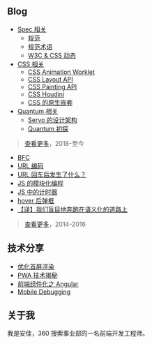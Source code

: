 ## Blog

- [Spec 相关](https://github.com/anjia/blog/labels/spec)
    - [规范](https://github.com/anjia/blog/issues/17)
    - [规范术语](https://github.com/anjia/blog/issues/18)
    - [W3C & CSS 动态](https://github.com/anjia/blog/issues/19)
- [CSS 相关](https://github.com/anjia/blog/labels/css)
    - [CSS Animation Worklet](https://github.com/anjia/blog/issues/24)
    - [CSS Layout API](https://github.com/anjia/blog/issues/26)
    - [CSS Painting API](https://github.com/anjia/blog/issues/21)
    - [CSS Houdini](https://github.com/anjia/blog/issues/23)
    - [CSS 的原生嵌套](https://github.com/anjia/blog/issues/1)
- [Quantum 相关](https://github.com/anjia/blog/labels/servo)
    - [Servo 的设计架构](https://github.com/anjia/blog/issues/3)
    - [Quantum 初探](https://github.com/anjia/blog/issues/2)

> [查看更多](https://github.com/anjia/blog/issues)，2018-至今

- [BFC](http://anjia.github.io/2015/11/24/css_bfc/)
- [URL 编码](http://anjia.github.io/2015/04/15/jsURIEncode/)
- [URL 回车后发生了什么？](http://anjia.github.io/2014/08/13/webUrl/)
- [JS 的模块化编程](http://anjia.github.io/2015/05/15/js_module_1_basic/)
- [JS 中的计时器](http://anjia.github.io/2015/04/18/js_timer/)
- [hover 后弹框](http://anjia.github.io/2015/01/30/code_hover_pop/)
- [【译】我们盲目地奔跑在语义化的道路上](http://www.cnblogs.com/figure79/p/3506350.html)

> [查看更多](http://anjia.github.io/)，2014-2016

## 技术分享

- [优化首屏渲染](https://ppt.baomitu.com/d/b07ccafd#/1)
- [PWA 技术揭秘](https://ppt.baomitu.com/d/569cf4e7#/1)
- [前端组件化之 Angular](https://ppt.baomitu.com/d/b825c5a2)
- [Mobile Debugging](https://ppt.baomitu.com/d/70c89f08)

## 关于我

我是安佳，360 搜索事业部的一名前端开发工程师。
